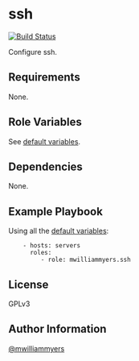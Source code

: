 ssh
=========
[![Build Status](https://travis-ci.org/mwilliammyers/ssh.svg)](https://travis-ci.org/mwilliammyers/ssh)

Configure ssh.

Requirements
------------

None.

Role Variables
--------------

See [default variables].

Dependencies
------------

None.

Example Playbook
----------------

Using all the [default variables]:

```
    - hosts: servers
      roles:
         - role: mwilliammyers.ssh
```

License
-------

GPLv3

Author Information
------------------

[@mwilliammyers]

[@mwilliammyers]: https://github.com/mwilliammyers
[aura]: https://github.com/aurapm/aura
[default variables]: defaults/main.yml
[dotstrap]: https://github.com/mwilliammyers/dotstrap
[fasd]: https://github.com/clvv/fasd
[files]: files/
[fish]: http://fishshell.com/
[homebrew]: https://github.com/Homebrew/homebrew
[pacaur]: https://github.com/rmarquis/pacaur
[pacman]: https://www.archlinux.org/pacman/
[variables]: vars/
[yaourt]: https://github.com/archlinuxfr/yaourt
[zsh]: http://zsh.sourceforge.net
